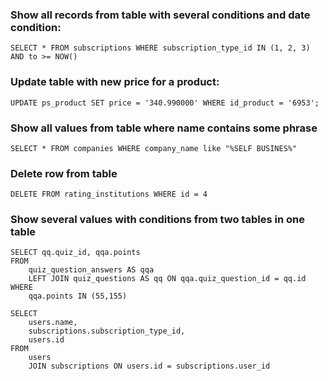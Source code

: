 ### Show all records from table with several conditions and date condition:
```
SELECT * FROM subscriptions WHERE subscription_type_id IN (1, 2, 3) AND to >= NOW()
```
### Update table with new price for a product:
```
UPDATE ps_product SET price = '340.990000' WHERE id_product = '6953';
```
### Show all values from table where name contains some phrase
```
SELECT * FROM companies WHERE company_name like "%SELF BUSINES%"
```
### Delete row from table
```
DELETE FROM rating_institutions WHERE id = 4
```
### Show several values with conditions from two tables in one table 
```
SELECT qq.quiz_id, qqa.points
FROM
    quiz_question_answers AS qqa
    LEFT JOIN quiz_questions AS qq ON qqa.quiz_question_id = qq.id
WHERE
    qqa.points IN (55,155)

SELECT
    users.name,
    subscriptions.subscription_type_id,
    users.id
FROM
    users
    JOIN subscriptions ON users.id = subscriptions.user_id
```
